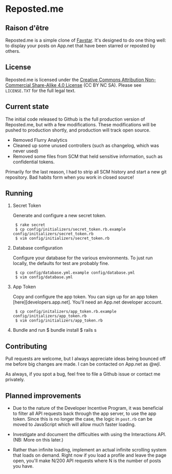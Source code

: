 # Reposted.me

## Raison d'être

Reposted.me is a simple clone of [Favstar](http://favstar.fm/). It's designed to do one thing well: to display your posts on App.net that have been starred or reposted by others.

## License

Reposted.me is licensed under the [Creative Commons Attribution Non-Commercial Share-Alike 4.0 License](https://creativecommons.org/licenses/by-nc-sa/4.0/) (CC BY NC SA). Please see `LICENSE.TXT` for the full legal text.

## Current state

The initial code released to Github is the full production version of Reposted.me, but with a few modifications. These modifications will be pushed to production shortly, and production will track open source.

- Removed Flurry Analytics
- Cleaned up some unused controllers (such as changelog, which was never used)
- Removed some files from SCM that held sensitive information, such as
  confidential tokens.

Primarily for the last reason, I had to strip all SCM history and start a new git repository. Bad habits form when you work in closed source!

## Running

1. Secret Token

    Generate and configure a new secret token.

        $ rake secret
        $ cp config/initializers/secret_token.rb.example config/initializers/secret_token.rb
        $ vim config/initializers/secret_token.rb

1. Database configuration

    Configure your database for the various environments. To just run locally, the defaults for test are probably fine.

        $ cp config/database.yml.example config/database.yml
        $ vim config/database.yml

1. App Token

    Copy and configure the app token. You can sign up for an app token [here][developers.app.net]. You'll need an App.net developer account.

        $ cp config/initalizers/app_token.rb.example config/initializers/app_token.rb
        $ vim config/initializers/app_token.rb

1. Bundle and run
        $ bundle install
        $ rails s

## Contributing

Pull requests are welcome, but I always appreciate ideas being bounced off me before big changes are made. I can be contacted on App.net as @wjl.

As always, if you spot a bug, feel free to file a Github issue or contact me privately.

## Planned improvements

- Due to the nature of the Developer Incentive Program, it was beneficial to filter all API requests back through the app server, to use the app token. Since this is no longer the case, the logic in `post.rb` can be moved to JavaScript which will allow much faster loading.

- Investigate and document the difficulties with using the Interactions API. (NB: More on this later.)

- Rather than infinite loading, implement an actual infinite scrolling system that loads on demand. Right now if you load a profile and leave the page open, you'll make N/200 API requests where N is the number of posts you have.
